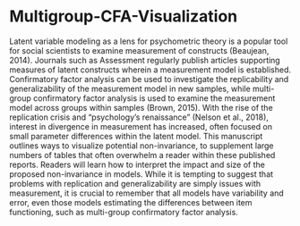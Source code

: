 # Multigroup-CFA-Visualization
 
Latent variable modeling as a lens for psychometric theory is a popular tool for social scientists to examine measurement of constructs (Beaujean, 2014). Journals such as Assessment regularly publish articles supporting measures of latent constructs wherein a measurement model is established. Confirmatory factor analysis can be used to investigate the replicability and generalizability of the measurement model in new samples, while multi-group confirmatory factor analysis is used to examine the measurement model across groups within samples (Brown, 2015). With the rise of the replication crisis and “psychology’s renaissance” (Nelson et al., 2018), interest in divergence in measurement has increased, often focused on small parameter differences within the latent model. This manuscript outlines ways to visualize potential non-invariance, to supplement large numbers of tables that often overwhelm a reader within these published reports. Readers will learn how to interpret the impact and size of the proposed non-invariance in models. While it is tempting to suggest that problems with replication and generalizability are simply issues with measurement, it is crucial to remember that all models have variability and error, even those models estimating the differences between item functioning, such as multi-group confirmatory factor analysis.
